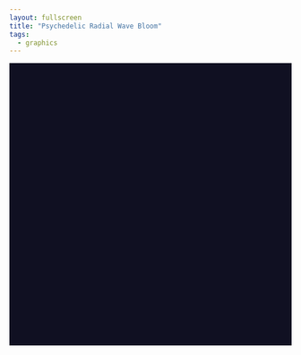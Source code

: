 ```yaml
---
layout: fullscreen
title: "Psychedelic Radial Wave Bloom"
tags:
  - graphics
---
```


<canvas id="bloomCanvas" width="700" height="700" style="display:block; margin:auto; background:#101022"></canvas>
<script>
const canvas = document.getElementById('bloomCanvas');
const ctx = canvas.getContext('2d');
const w = canvas.width, h = canvas.height;
const cx = w/2, cy = h/2;

// --- PARAMS ---
const petalCount = 14;
const petalBaseLen = 170;
const layerCount = 8;
const timeMultiplier = 0.35;
const oscMult = 0.61;
const globalRotationSpeed = 0.027;
const bgAlpha = 0.2; // motion trails

// PALETTE (psychedelic)
const palette = [
  '#f9fc53', // acid yellow
  '#f360db', // pink
  '#43ffeb', // cyan
  '#00ff8f', // lime-teal
  '#fd774b', // orange
  '#f0f',    // magenta
  '#12c2e9', // blue
  '#fdffb6'  // pale yellow
];

// Helper: get oscillating "wave" radius for a petal
function waveRadius(angle, layer, t) {
  // Each layer has different wave amplitude and phase
  const base = petalBaseLen + 24*layer;
  const amp = 33 + 19*Math.sin(layer+1.3);
  const freq = 2.2 + 0.3*layer;
  return base + amp * Math.sin(freq*angle + oscMult*layer + t*0.9 + 1.1*layer);
}

// Helper: HSLA string from [h,s,l,a]
function hsla(h,s,l,a) { return `hsla(${h},${s}%,${l}%,${a})`; }

// Animation main loop
function draw(t) {
  // BG fading for trails
  ctx.globalAlpha = bgAlpha;
  ctx.fillStyle = '#101022';
  ctx.fillRect(0,0,w,h);
  ctx.globalAlpha = 1;

  // global rotation
  const baseRot = t*globalRotationSpeed + 0.7*Math.sin(t*0.11);

  // "Glow pulse"
  const pulse = 0.34 + 0.3*Math.sin(t*0.37);

  // Draw layers from outside to inside
  for(let layer = layerCount-1; layer >= 0; layer--) {
    // Layer alpha fades to center
    let la = 0.7*(1-layer/layerCount) + 0.15*pulse;
    if(layer%2===0) la += 0.16; // boost even layers
    // Color
    let col = palette[layer % palette.length];
    let glow = layer > 0 ? 24 + 12*layer : 0;
    ctx.save();
    ctx.translate(cx, cy);
    ctx.rotate(baseRot * (1 + 0.08*layer));
    ctx.shadowColor = col;
    ctx.shadowBlur = glow * (1+pulse*0.9);

    // Petals in this layer
    for(let p=0; p < petalCount; p++) {
      let ang = (2*Math.PI/petalCount)*p; // base angle
      ang += Math.sin(t*0.11 + 0.45*p + layer)*0.12*layer; // undulate

      ctx.save();
      ctx.rotate(ang);
      // Wavy edge: build outline points
      ctx.beginPath();
      const steps = 28 + layer*2;
      for(let i=0; i<=steps; i++) {
        const a = Math.PI*((i/steps)-0.5); // petal span
        const wopt = t*timeMultiplier + 0.27*p + layer*0.52;
        let r = waveRadius(a,layer,wopt);
        // Add organic edge wiggle
        r += 11*Math.sin(4*a + wopt*0.8 + 0.3*layer + Math.cos(a*3 + t*0.22));
        if(i===0) ctx.moveTo(r,0);
        else ctx.lineTo(r*Math.cos(a), r*Math.sin(a));
      }
      // Petal tip curve
      for(let i=steps; i>=0; i--) {
        const a = Math.PI*((i/steps)-0.5);
        let tipR = waveRadius(-a,layer,wopt);
        tipR -= 0.63*petalBaseLen; // inward curve for closing
        ctx.lineTo(tipR*Math.cos(-a), tipR*Math.sin(-a));
      }
      ctx.closePath();

      // Color variation per petal
      if(layer%2===0) {
        ctx.fillStyle = col+"77";
      } else {
        // Hue rotate for odd layers
        const h = (360*(p/petalCount) + 40*layer + 210)%360;
        ctx.fillStyle = hsla(h, 84, 58, la);
      }
      ctx.strokeStyle = col + "cc";
      ctx.lineWidth = 1.3 + 0.5*layer;

      ctx.globalAlpha = la;
      ctx.fill();
      ctx.stroke();
      ctx.globalAlpha = 1;
      ctx.restore();
    }
    ctx.shadowBlur = 0;
    ctx.restore();
  }

  // Central core rotating eye
  let glowCore = 19 + 22*pulse;
  ctx.save();
  ctx.translate(cx, cy);
  ctx.rotate(baseRot*2.5);
  ctx.shadowColor = '#fff';
  ctx.shadowBlur = glowCore;
  ctx.beginPath();
  ctx.arc(0,0,32+7*Math.sin(t*0.91), 0, 2*Math.PI);
  ctx.fillStyle = hsla(300+60*Math.sin(t*0.27), 70, 74, 0.66+0.2*pulse);
  ctx.fill();
  ctx.shadowBlur = 0;
  ctx.beginPath();
  ctx.arc(0,0,10.5+5*pulse, 0, 2*Math.PI);
  ctx.fillStyle = "#101022";
  ctx.fill();
  ctx.beginPath();
  ctx.arc(3.1+4*Math.sin(t*0.75),-2.2+4*Math.cos(t*0.54),3+2*pulse, 0, 2*Math.PI);
  ctx.fillStyle = "#c3fd22";
  ctx.globalAlpha = 0.85;
  ctx.fill();
  ctx.restore();
}

// Animate
let start = undefined;
function animate(ts) {
  if(!start) start = ts;
  let t = (ts-start)/1000;
  draw(t);
  requestAnimationFrame(animate);
}

animate();
</script>

